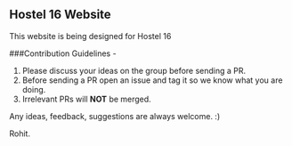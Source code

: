 ## Hostel 16 Website
This website is being designed for Hostel 16 

###Contribution Guidelines - 

<ol>
<li>Please discuss your ideas on the group before sending a PR. </li>
<li>Before sending a PR open an issue and tag it so we know what you are doing.
<li>Irrelevant PRs will <b>NOT</b> be merged.</li>

</ol>

Any ideas, feedback, suggestions are always welcome.  :)

Rohit.
